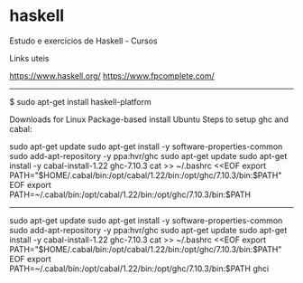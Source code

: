 # haskell
Estudo e exercícios de Haskell - Cursos

Links uteis

https://www.haskell.org/
https://www.fpcomplete.com/


*****************************************
$ sudo apt-get install haskell-platform

Downloads for Linux
Package-based install
Ubuntu
Steps to setup ghc and cabal:

sudo apt-get update
sudo apt-get install -y software-properties-common
sudo add-apt-repository -y ppa:hvr/ghc
sudo apt-get update
sudo apt-get install -y cabal-install-1.22 ghc-7.10.3
cat >> ~/.bashrc <<EOF
export PATH="\$HOME/.cabal/bin:/opt/cabal/1.22/bin:/opt/ghc/7.10.3/bin:\$PATH"
EOF
export PATH=~/.cabal/bin:/opt/cabal/1.22/bin:/opt/ghc/7.10.3/bin:$PATH


******************************************************************************
sudo apt-get update sudo apt-get install -y software-properties-common 
sudo add-apt-repository -y ppa:hvr/ghc 
sudo apt-get update sudo apt-get install -y cabal-install-1.22 ghc-7.10.3 cat >> ~/.bashrc <<EOF export PATH="\$HOME/.cabal/bin:/opt/cabal/1.22/bin:/opt/ghc/7.10.3/bin:\$PATH" EOF export PATH=~/.cabal/bin:/opt/cabal/1.22/bin:/opt/ghc/7.10.3/bin:$PATH ghci

